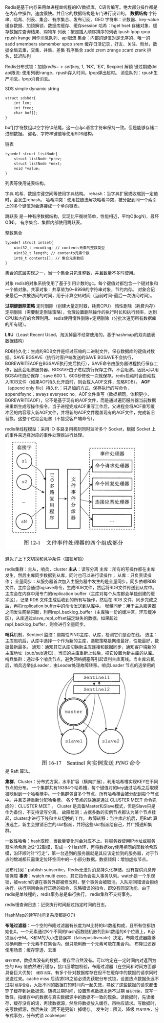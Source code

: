Redis是基于内存采用单进程单线程的KV数据库，C语言编写。绝大部分操作都是在内存中操作，速度很快。并且它的数据结构是专门进行设计的。
**数据结构**
字符串、哈希、列表、集合、有序集合、发布订阅、GEO
字符串：计数器、key-value缓存数据、加锁解锁、数据库缓存、缓存session
哈希：hget hset 存储对象、缓存数据库查询结果、购物车
列表：按照插入顺序排序的列表 lpush lpop rpop rpush lrange 用作消息队列、api限流
集合：内部的键值对是无序的、唯一的 sadd smembers sismember spop srem 缓存日活记录，好友、关注、粉丝，数据全局去重，交集、并集、差集
有序集合 zadd zrem zrange zcard zrank 排名，延迟队列

Redis分布式锁：加锁$redis->set($key, 1, 'NX', 'EX', $expire) 解锁 键过期或del
api限流: 使用列表lrange，rpush存入时间，lpop弹出超时。
消息队列：rpush生产消息，lpop消费消息。

SDS simple dynamic string
```
struct sdshdr{
	int len;
	int free;
	char buf[];
}
```
buf[]字符数组以空字符\0结尾，这一点与c语言字符串保持一致。但是能够存储二进制数据。
键名、字符串键值等使用SDS结构。

链表
```
typedef struct listNode{
	struct listNode *prev;
	struct listNode *next;
	void *value;
}
```
列表等使用链表结构。

字典
哈希、数据库键空间等使用字典结构。
rehash：当字典扩展或收缩到一定值时，会发生rehash。
哈希冲突：使用拉链法解决哈希冲突，被分配到同一个索引上的多个键值对会连接成一个单向链表。

跳跃表
是一种有序数据结构，实现比平衡树简单，性能相近，平均O(logN)，最坏O(N)。
有序集合、集群内部使用跳跃表。

整数集合
```
typedef struct intset{
	uint32_t encoding; // contents元素的整数类型
	uint32_t length; // contents元素个数
	int8_t contents[]; // 集合元素数组
}
```
集合的底层实现之一，当一个集合只包含整数，并且数量不多时使用。

对象
redis的对象系统使用了基于引用计数的gc。每个键值对都包含一个键对象和一个值对象。共享对象：共享值为0~9999的字符串对象，节约内存。
对象会记录最后一次被访问的时间，用于计算空转时间（当前时间-最后一次访问时间）。

**过期键删除策略**
定时删除（创建大量定时器，耗费CPU）
惰性删除（耗费内存）
定期删除（需要制定删除策略），合理设置删除操作的执行时长和执行频率，达到CPU和内存的合理利用。
redis使用惰性删除+定期删除（分批次遍历所有数据库的所有键）。

**LRU**（Least Recent Used，淘汰掉最不经常使用的，基于hashmap的双向链表数据结构）

RDB持久化：生成的RDB文件是经过压缩的二进制文件，保存数据库的键值对数据。SAVE BGSAVE（执行时客户端发送的SAVE BGSAVE不会执行，BGREWRITEAOF在BGSAVE执行完后执行），SAVE命令由服务器进程执行保存工作，因此会阻塞服务器，BGSAVE由子进程执行保存工作，不会阻塞。因此可以用BGSAVE自动保存：save 600 1，600秒修改一次就保存。redis启动时会自动载入RDB文件（如果AOF持久化开启时，则会载入AOF文件，忽略RDB）。
**AOF**（append only file）持久化：只追加的方式，保存执行的写命令，appendfsync：aways everysec no。AOF文件重写（数据相同，体积更小，BGREWRITEAOF），它不是基于现有的AOF文件，而是通过遍历服务器当前数据来重新生成写操作指令。当子进程完成AOF重写工作后，父进程会将AOF重写缓冲区的内容写入新AOF文件，并将新的AOF文件覆盖现有的AOF文件，完成新旧替换，这整个过程会阻塞（不接受客户端命令）。

redis单线程模型：采用 IO 多路复用机制同时监听多个 Socket，根据 Socket 上的事件来选择对应的事件处理器进行处理。
![](../images/文件事件处理器.png)



避免了上下文切换和竞争条件（加锁解锁）

redis集群：主从，哨兵，cluster
**主从**：读写分离
主库：所有的写操作都在主库发生，然后主库同步数据到从库，同时也可以进行读操作；
从库：只负责读操作；
全量同步：从服务器首次加入主服务器中发生的是全量同步。同步依赖RDB文件，主库会通过bgsave命令，生成RDB文件，然后将RDB文件传送到从库中。主库会在内存中用专门的replication buffer（主库对每个从库都会单独创建的缓冲区），记录 RDB 文件生成后收到的所有写操作，然后在 RDB 文件，同步完成之后，再将replication buffer中的命令发送到从库中。
增量同步：用于主从服务器之间发生网络闪断，利用repl_backlog_buffer（主库独一份的缓冲区，环形缓冲区），从库通过slave_repl_offset锚定缺失的数据。如果超过repl_backlog_buffer，则会进行全量同步。

**哨兵**机制，Sentinel
监控：周期性PING主库、从库，检测它们是否在线。
选主：主库宕机后，从库中选择一个作为新的主库，选取策略是网络最好，性能最好，数据最新最多。
通知：通知其它从库切换新主库连接和数据同步，通知客户端新的主库地址（pub/sub通知），当旧的主库重新上线后，把它设置为新主库的从库。
哨兵集群：通过多个哨兵节点，避免网络拥塞等引起误判主库离线。当主库宕机后，哨兵选举出Leader，由Leader处理故障转移。哨兵Leader 节点的选举用的是 Raft 算法。
![](../images/哨兵与主从节点连接.png)


**集群**，Cluster：分布式方案，水平扩容（横向扩展），利用哈希槽实现KEY在不同节点的分布。
一个集群共有16384个哈希槽，每个键值对的key通过哈希之后取模被映射到一个哈希槽中。一个集群包含多个节点，所有哈希槽会被分配到每个节点中。并且支持重新分配哈希槽。
各个节点的联通是通过 CLUSTER MEET 命令完成的：CLUSTER MEET <ip> <port> 。
Cluster 是具备Master和Slave模式，但是Slave只是作为备份，不支持读写分离。
故障检测：占据多数的实例节点都认为某个节点挂起，cluster才进行下线和主从切换的工作。
故障转移：当主库宕机后，用Raft 算法选主，新主会撤销旧主的slot指派，并将这些slot指派给自己，并广播通知集群。

一致性哈希：hash取模，当数量变化时会对应不上。将服务器使用IP地址或服务器名哈希后,对2^32取模，形成一个Hash环，再将数据key使用相同的函数哈希取模，沿环顺时针“行走”，第一台遇到的服务器就是其应该定位到的服务器，对于节点的增减都只需重定位环空间中的一小部分数据。数据倾斜：增加虚拟节点。

发布/订阅：publish subscribe，Redis无法对消息持久化存储，没有提供消息传输保障
**事务**：watch multi exec，其它指令会进入事务队列。watch是一个乐观锁，被watch的键在事务外部被修改时，整个事务会被取消。入队期间错误会拒绝执行，执行期间会执行正确的指令，忽略错误的指令，即没有回滚功能。由于redis是单线程的，redis事务总是串行执行。
redis集群不支持事务。

redis慢查询日志：记录执行时间超过指定时间的日志。

HashMap的读写时间复杂度都是O(1)

**布隆过滤器**：一个空的布隆过滤器有长度为M比特的bit数组构成，且所有位都初始化0。一个元素通过K个不同的hash函数随机散列到bit数组的K个位置上，K必须远小于M。K和M的大小由错误率（falsepositiverate）决定。布隆过滤器能够准确判断一个元素不在集合内，但只能判断一个元素可能在集合内。
布隆过滤器使用场景：缓存穿透、去重

`缓存穿透`，数据库没有的数据，缓存里自然没有。可以约定在一定时间内对返回为空的 Key 值依然进行缓存，接口层增加校验，布隆过滤器（在空间和时间方面都具备巨大优势）
`缓存击穿`，有多个针对数据库存在但不在缓存中的数据的请求同时发送过来。cache miss 后请求DB之前必须先获取分布式锁，设置热点数据永远不过期
`缓存雪崩`，大批不同的数据在短时间内一起失效，导致了这些数据的请求都击穿了缓存到达数据源。随机过期时间，设置热点数据永远不过期
`缓存污染`，双写一致性。指缓存中的数据与真实数据源中的数据不一致的现象。读数据时，先读缓存，缓存没有的话，再读数据源，然后将数据放入缓存，再响应请求。写数据时，先写数据源，然后失效（而不是更新）掉缓存。
发生时：限流、降级
`并发竞争`，分布式事务，分布式锁 zookeeper
